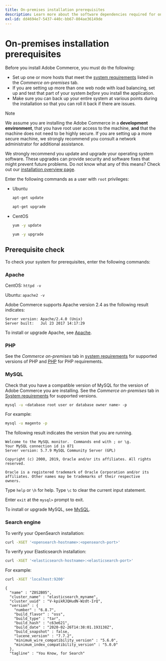 ```yaml
---
title: On-premises installation prerequisites
description: Learn more about the software dependencies required for on-premises installations of Adobe Commerce.
exl-id: dd4694e7-5437-440c-bb67-804ae36149de
---
```

# On-premises installation prerequisites

Before you install Adobe Commerce, you must do the following:

*  Set up one or more hosts that meet the [system requirements](../system-requirements.md) listed in the *Commerce on-premises* tab.
*  If you are setting up more than one web node with load balancing, set up and test that part of your system _before_ you install the application.
*  Make sure you can back up your entire system at various points during the installation so that you can roll it back if there are issues.

>[!NOTE]
>
>We assume you are installing the Adobe Commerce in a **development environment**, that you have root user access to the machine, **and** that the machine does not need to be highly secure. If you are setting up a more secure machine, we strongly recommend you consult a network administrator for additional assistance.

We strongly recommend you update and upgrade your operating system software. These upgrades can provide security and software fixes that might prevent future problems. Do not know what any of this means? Check out our [installation overview page](../overview.md).

Enter the following commands as a user with `root` privileges:

*  Ubuntu

   ```bash
   apt-get update
   ```

   ```bash
   apt-get upgrade
   ```

*  CentOS

   ```bash
   yum -y update
   ```

   ```bash
   yum -y upgrade
   ```

## Prerequisite check

To check your system for prerequisites, enter the following commands:

### Apache

CentOS: `httpd -v`

Ubuntu: `apache2 -v`

Adobe Commerce supports Apache version 2.4 as the following result indicates:

```
Server version: Apache/2.4.0 (Unix)
Server built:   Jul 23 2017 14:17:29
```

To install or upgrade Apache, see [Apache](web-server/apache.md).

### PHP

See the *Commerce on-premises* tab in [system requirements](../system-requirements.md) for supported versions of PHP and [PHP](../system-requirements.md#php-settings) for PHP requirements.

### MySQL

Check that you have a compatible version of MySQL for the version of Adobe Commerce you are installing. See the *Commerce on-premises* tab in [System requirements](../system-requirements.md) for supported versions.

```bash
mysql -u <database root user or database owner name> -p
```

For example:

```bash
mysql -u magento -p
```

The following result indicates the version that you are running.

```
Welcome to the MySQL monitor.  Commands end with ; or \g.
Your MySQL connection id is 871
Server version: 5.7.9 MySQL Community Server (GPL)

Copyright (c) 2000, 2019, Oracle and/or its affiliates. All rights reserved.

Oracle is a registered trademark of Oracle Corporation and/or its
affiliates. Other names may be trademarks of their respective
owners.
```

Type `help` or `\h` for help. Type `\c` to clear the current input statement.

Enter `exit` at the `mysql>` prompt to exit.

To install or upgrade MySQL, see [MySQL](database/mysql.md).

### Search engine

To verify your OpenSearch installation:

```bash
curl -XGET '<opensearch-hostname>:<opensearch-port>'
```

To verify your Elasticsearch installation:

```bash
curl -XGET '<elasticsearch-hostname>:<elasticsearch-port>'
```

For example:

```bash
curl -XGET 'localhost:9200'
```

```
{
  "name" : "Z0S2B05",
  "cluster_name" : "elasticsearch_myname",
  "cluster_uuid" : "V-kpikRJQHudN-Wzdt-IrQ",
  "version" : {
    "number" : "6.8.7",
    "build_flavor" : "oss",
    "build_type" : "tar",
    "build_hash" : "c63e621",
    "build_date" : "2020-02-26T14:38:01.193138Z",
    "build_snapshot" : false,
    "lucene_version" : "7.7.2",
    "minimum_wire_compatibility_version" : "5.6.0",
    "minimum_index_compatibility_version" : "5.0.0"
  },
  "tagline" : "You Know, for Search"
```
